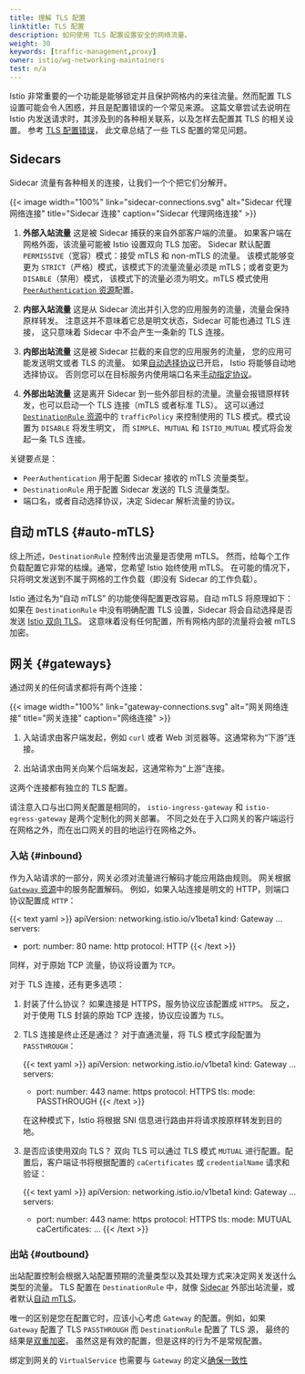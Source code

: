 ```yaml
---
title: 理解 TLS 配置
linktitle: TLS 配置
description: 如何使用 TLS 配置设置安全的网络流量。
weight: 30
keywords: [traffic-management,proxy]
owner: istio/wg-networking-maintainers
test: n/a
---
```


Istio 非常重要的一个功能是能够锁定并且保护网格内的来往流量。然而配置 TLS 设置可能会令人困惑，并且是配置错误的一个常见来源。
这篇文章尝试去说明在 Istio 内发送请求时，其涉及到的各种相关联系，以及怎样去配置其 TLS 的相关设置。
参考 [TLS 配置错误](/zh/docs/ops/common-problems/network-issues/#tls-configuration-mistakes)，
此文章总结了一些 TLS 配置的常见问题。

## Sidecars

Sidecar 流量有各种相关的连接，让我们一个个把它们分解开。

{{< image width="100%"
    link="sidecar-connections.svg"
    alt="Sidecar 代理网络连接"
    title="Sidecar 连接"
    caption="Sidecar 代理网络连接"
    >}}

1. **外部入站流量**
    这是被 Sidecar 捕获的来自外部客户端的流量。
    如果客户端在网格外面，该流量可能被 Istio 设置双向 TLS 加密。
    Sidecar 默认配置 `PERMISSIVE`（宽容）模式：接受 mTLS 和 non-mTLS 的流量。
    该模式能够变更为 `STRICT`（严格）模式，该模式下的流量流量必须是 mTLS；或者变更为 `DISABLE`（禁用）模式，
    该模式下的流量必须为明文。mTLS 模式使用
    [`PeerAuthentication` 资源](/zh/docs/reference/config/security/peer_authentication/)配置。

1. **内部入站流量**
    这是从 Sidecar 流出并引入您的应用服务的流量，流量会保持原样转发。
    注意这并不意味着它总是明文状态，Sidecar 可能也通过 TLS 连接，
    这只意味着 Sidecar 中不会产生一条新的 TLS 连接。

1. **内部出站流量**
    这是被 Sidecar 拦截的来自您的应用服务的流量，
    您的应用可能发送明文或者 TLS 的流量。
    如果[自动选择协议](/zh/docs/ops/configuration/traffic-management/protocol-selection/#automatic-protocol-selection)已开启，
    Istio 将能够自动地选择协议。
    否则您可以在目标服务内使用端口名来[手动指定协议](/zh/docs/ops/configuration/traffic-management/protocol-selection/#explicit-protocol-selection)。

1. **外部出站流量**
    这是离开 Sidecar 到一些外部目标的流量。流量会报错原样转发，也可以启动一个 TLS 连接（mTLS 或者标准 TLS）。
    这可以通过 [`DestinationRule` 资源](/zh/docs/reference/config/networking/destination-rule/)中的
    `trafficPolicy` 来控制使用的 TLS 模式。模式设置为 `DISABLE` 将发生明文，
    而 `SIMPLE`、`MUTUAL` 和 `ISTIO_MUTUAL` 模式将会发起一条 TLS 连接。

关键要点是：

- `PeerAuthentication` 用于配置 Sidecar 接收的 mTLS 流量类型。
- `DestinationRule` 用于配置 Sidecar 发送的 TLS 流量类型。
- 端口名，或者自动选择协议，决定 Sidecar 解析流量的协议。

## 自动 mTLS  {#auto-mTLS}

综上所述，`DestinationRule` 控制传出流量是否使用 mTLS。
然而，给每个工作负载配置它非常的枯燥。通常，您希望 Istio 始终使用 mTLS。
在可能的情况下，只将明文发送到不属于网格的工作负载（即没有 Sidecar 的工作负载）。

Istio 通过名为“自动 mTLS” 的功能使得配置更改容易。自动 mTLS 将原理如下：
如果在 `DestinationRule` 中没有明确配置 TLS 设置，Sidecar 将会自动选择是否发送
[Istio 双向 TLS](/zh/about/faq/#difference-between-mutual-and-istio-mutual)。
这意味着没有任何配置，所有网格内部的流量将会被 mTLS 加密。

## 网关  {#gateways}

通过网关的任何请求都将有两个连接：

{{< image width="100%"
    link="gateway-connections.svg"
    alt="网关网络连接"
    title="网关连接"
    caption="网络连接"
    >}}

1. 入站请求由客户端发起，例如 `curl` 或者 Web 浏览器等。这通常称为“下游”连接。

1. 出站请求由网关向某个后端发起，这通常称为“上游”连接。

这两个连接都有独立的 TLS 配置。

请注意入口与出口网关配置是相同的，
`istio-ingress-gateway` 和 `istio-egress-gateway` 是两个定制化的网关部署。
不同之处在于入口网关的客户端运行在网格之外，而在出口网关的目的地运行在网格之外。

### 入站  {#inbound}

作为入站请求的一部分，网关必须对流量进行解码才能应用路由规则。
网关根据 [`Gateway` 资源](/zh/docs/reference/config/networking/gateway/)中的服务配置解码。
例如，如果入站连接是明文的 HTTP，则端口协议配置成 `HTTP`：

{{< text yaml >}}
apiVersion: networking.istio.io/v1beta1
kind: Gateway
...
  servers:
  - port:
      number: 80
      name: http
      protocol: HTTP
{{< /text >}}

同样，对于原始 TCP 流量，协议将设置为 `TCP`。

对于 TLS 连接，还有更多选项：

1. 封装了什么协议？
    如果连接是 HTTPS，服务协议应该配置成 `HTTPS`。
    反之，对于使用 TLS 封装的原始 TCP 连接，协议应设置为 `TLS`。

1. TLS 连接是终止还是通过？
    对于直通流量，将 TLS 模式字段配置为 `PASSTHROUGH`：

    {{< text yaml >}}
    apiVersion: networking.istio.io/v1beta1
    kind: Gateway
    ...
      servers:
      - port:
          number: 443
          name: https
          protocol: HTTPS
        tls:
          mode: PASSTHROUGH
    {{< /text >}}

    在这种模式下，Istio 将根据 SNI 信息进行路由并将请求按原样转发到目的地。

1. 是否应该使用双向 TLS？
    双向 TLS 可以通过 TLS 模式 `MUTUAL` 进行配置。配置后，客户端证书将根据配置的
    `caCertificates` 或 `credentialName` 请求和验证：

    {{< text yaml >}}
    apiVersion: networking.istio.io/v1beta1
    kind: Gateway
    ...
      servers:
      - port:
          number: 443
          name: https
          protocol: HTTPS
        tls:
          mode: MUTUAL
          caCertificates: ...
    {{< /text >}}

### 出站  {#outbound}

出站配置控制会根据入站配置预期的流量类型以及其处理方式来决定网关发送什么类型的流量。
TLS 配置在 `DestinationRule` 中，就像 [Sidecar](#sidecars)
外部出站流量，或者默认[自动 mTLS](#auto-mTLS)。

唯一的区别是您在配置它时，应该小心考虑 `Gateway` 的配置。例如，如果 `Gateway`
配置了 TLS `PASSTHROUGH` 而 `DestinationRule` 配置了 TLS 源，
最终的结果是[双重加密](/zh/docs/ops/common-problems/network-issues/#double-tls)。
虽然这是有效的配置，但是这样的行为不是常规配置。

绑定到网关的 `VirtualService` 也需要与 `Gateway`
的定义[确保一致性](/zh/docs/ops/common-problems/network-issues/#gateway-mismatch)
